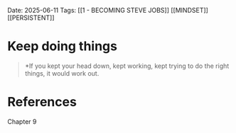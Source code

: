 Date: 2025-06-11
Tags: [[1 - BECOMING STEVE JOBS]] [[MINDSET]] [[PERSISTENT]]


# Keep doing things

>*If you kept your head down, kept working, kept trying to do the right things, it would work out.
# References 
Chapter 9